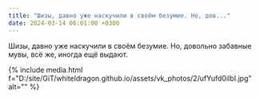 ```yaml
---
title: "Шизы, давно уже наскучили в своём безумие. Но, дов..."
date: 2024-03-14 06:01:00 +0300
---
```


Шизы, давно уже наскучили в своём безумие. Но, довольно забавные мувы, всё же, иногда ещё выдают.

{% include media.html f="D:/site/GiT/whiteldragon.github.io/assets/vk_photos/2/ufYufd0iIbI.jpg" alt="" %}
